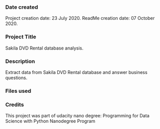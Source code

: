### Date created
Project creation date: 23 July 2020.
ReadMe creation date: 07 October 2020.

### Project Title
Sakila DVD Rental database analysis.

### Description
Extract data from Sakila DVD Rental database and answer business questions.

### Files used


### Credits
This project was part of udacity nano degree: Programming for Data Science with Python Nanodegree Program
